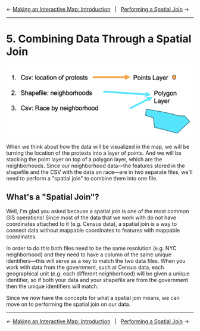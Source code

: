 ← [Making an Interactive Map: Introduction](04-making-an-interactive-map-introduction.md)&nbsp;&nbsp;&nbsp;|&nbsp;&nbsp;&nbsp;[Performing a Spatial Join](06-performing-a-spatial-join.md) →

---

# 5. Combining Data Through a Spatial Join

![Image detailing the process of combining data in a "spatial join"](../images/data.png)

When we think about how the data will be visualized in the map, we will be turning the location of the protests into a layer of points. And we will be stacking the point layer on top of a polygon layer, which are the neighborhoods. Since our neighborhood data—the features stored in the shapefile and the CSV with the data on race—are in two separate files, we'll need to perform a "spatial join" to combine them into one file.<!-- TODO: explain what is a polygon layer + add "polygon layer" to glossary -->

## What's a "Spatial Join"?

Well, I'm glad you asked because a spatial join is one of the most common GIS operations! Since most of the data that we work with do not have coordinates attached to it (e.g. Census data), a spatial join is a way to connect data without mappable coordinates to features with mappable coordinates.<!-- TODO: do we need to clarify what mappable coordinates are, i.e. I presume lat/long? Perhaps another term to add to glossary? -->

In order to do this both files need to be the same resolution (e.g. NYC neighborhood) and they need to have a column of the same unique identifiers—this will serve as a key to match the two data files. When you work with data from the government, such at Census data, each geographical unit (e.g. each different neighborhood) will be given a unique identifier, so if both your data and your shapefile are from the government then the unique identifiers will match.<!-- TODO: add an explanation here of what "resolution" means + add "resolution" to glossary? -->

Since we now have the concepts for what a spatial join means, we can move on to performing the spatial join on our data.

---

← [Making an Interactive Map: Introduction](04-making-an-interactive-map-introduction.md)&nbsp;&nbsp;&nbsp;|&nbsp;&nbsp;&nbsp;[Performing a Spatial Join](06-performing-a-spatial-join.md) →